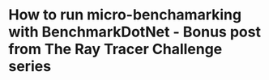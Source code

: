 # How to run micro-benchamarking with BenchmarkDotNet - Bonus post from The Ray Tracer Challenge series


